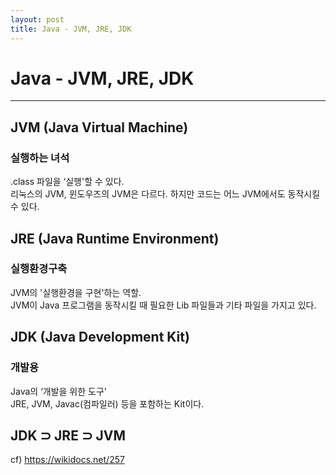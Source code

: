 ```yaml
---
layout: post
title: Java - JVM, JRE, JDK
---
```


# Java - JVM, JRE, JDK

---

## JVM (Java Virtual Machine)  
### 실행하는 녀석  
.class 파일을 ‘실행'할 수 있다.  
리눅스의 JVM, 윈도우즈의 JVM은 다르다. 하지만 코드는 어느 JVM에서도 동작시킬 수 있다.  

## JRE (Java Runtime Environment)  
### 실행환경구축  
JVM의 '실행환경을 구현'하는 역할.  
JVM이 Java 프로그램을 동작시킬 때 필요한 Lib 파일들과 기타 파일을 가지고 있다.  

## JDK (Java Development Kit)  
### 개발용  
Java의 ‘개발을 위한 도구’  
JRE, JVM, Javac(컴파일러) 등을 포함하는 Kit이다.  

## JDK ⊃ JRE ⊃ JVM

cf) https://wikidocs.net/257
